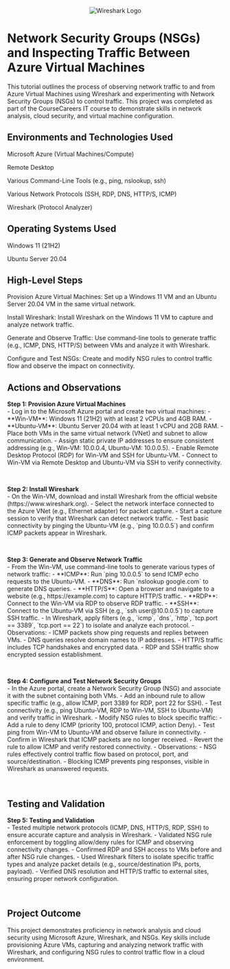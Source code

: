 <p align="center">
<img src="https://i.imgur.com/YOUR_WIRESHARK_LOGO.png" alt="Wireshark Logo"/>
</p>
<h1>Network Security Groups (NSGs) and Inspecting Traffic Between Azure Virtual Machines</h1>
This tutorial outlines the process of observing network traffic to and from Azure Virtual Machines using Wireshark and experimenting with Network Security Groups (NSGs) to control traffic. This project was completed as part of the CourseCareers IT course to demonstrate skills in network analysis, cloud security, and virtual machine configuration.

<h2>Environments and Technologies Used</h2>
Microsoft Azure (Virtual Machines/Compute)

Remote Desktop

Various Command-Line Tools (e.g., ping, nslookup, ssh)

Various Network Protocols (SSH, RDP, DNS, HTTP/S, ICMP)

Wireshark (Protocol Analyzer)

<h2>Operating Systems Used</h2>
Windows 11 (21H2)

Ubuntu Server 20.04

<h2>High-Level Steps</h2>
Provision Azure Virtual Machines: Set up a Windows 11 VM and an Ubuntu Server 20.04 VM in the same virtual network.

Install Wireshark: Install Wireshark on the Windows 11 VM to capture and analyze network traffic.

Generate and Observe Traffic: Use command-line tools to generate traffic (e.g., ICMP, DNS, HTTP/S) between VMs and analyze it with Wireshark.

Configure and Test NSGs: Create and modify NSG rules to control traffic flow and observe the impact on connectivity.

<h2>Actions and Observations</h2>

<p>
<b>Step 1: Provision Azure Virtual Machines</b><br />
- Log in to the Microsoft Azure portal and create two virtual machines:
  - **Win-VM**: Windows 11 (21H2) with at least 2 vCPUs and 4GB RAM.
  - **Ubuntu-VM**: Ubuntu Server 20.04 with at least 1 vCPU and 2GB RAM.
- Place both VMs in the same virtual network (VNet) and subnet to allow communication.
- Assign static private IP addresses to ensure consistent addressing (e.g., Win-VM: 10.0.0.4, Ubuntu-VM: 10.0.0.5).
- Enable Remote Desktop Protocol (RDP) for Win-VM and SSH for Ubuntu-VM.
- Connect to Win-VM via Remote Desktop and Ubuntu-VM via SSH to verify connectivity.
</p>
<br />

<p>
<b>Step 2: Install Wireshark</b><br />
- On the Win-VM, download and install Wireshark from the official website (https://www.wireshark.org).
- Select the network interface connected to the Azure VNet (e.g., Ethernet adapter) for packet capture.
- Start a capture session to verify that Wireshark can detect network traffic.
- Test basic connectivity by pinging the Ubuntu-VM (e.g., `ping 10.0.0.5`) and confirm ICMP packets appear in Wireshark.
</p>
<br />

<p>
<b>Step 3: Generate and Observe Network Traffic</b><br />
- From the Win-VM, use command-line tools to generate various types of network traffic:
  - **ICMP**: Run `ping 10.0.0.5` to send ICMP echo requests to the Ubuntu-VM.
  - **DNS**: Run `nslookup google.com` to generate DNS queries.
  - **HTTP/S**: Open a browser and navigate to a website (e.g., https://example.com) to capture HTTP/S traffic.
  - **RDP**: Connect to the Win-VM via RDP to observe RDP traffic.
  - **SSH**: Connect to the Ubuntu-VM via SSH (e.g., `ssh user@10.0.0.5`) to capture SSH traffic.
- In Wireshark, apply filters (e.g., `icmp`, `dns`, `http`, `tcp.port == 3389`, `tcp.port == 22`) to isolate and analyze each protocol.
- Observations:
  - ICMP packets show ping requests and replies between VMs.
  - DNS queries resolve domain names to IP addresses.
  - HTTP/S traffic includes TCP handshakes and encrypted data.
  - RDP and SSH traffic show encrypted session establishment.
</p>
<br />

<p>
<b>Step 4: Configure and Test Network Security Groups</b><br />
- In the Azure portal, create a Network Security Group (NSG) and associate it with the subnet containing both VMs.
- Add an inbound rule to allow specific traffic (e.g., allow ICMP, port 3389 for RDP, port 22 for SSH).
- Test connectivity (e.g., ping Ubuntu-VM, RDP to Win-VM, SSH to Ubuntu-VM) and verify traffic in Wireshark.
- Modify NSG rules to block specific traffic:
  - Add a rule to deny ICMP (priority 100, protocol ICMP, action Deny).
  - Test ping from Win-VM to Ubuntu-VM and observe failure in connectivity.
  - Confirm in Wireshark that ICMP packets are no longer received.
- Revert the rule to allow ICMP and verify restored connectivity.
- Observations:
  - NSG rules effectively control traffic flow based on protocol, port, and source/destination.
  - Blocking ICMP prevents ping responses, visible in Wireshark as unanswered requests.
</p>
<br />
<h2>Testing and Validation</h2>

<p>
<b>Step 5: Testing and Validation</b><br />
- Tested multiple network protocols (ICMP, DNS, HTTP/S, RDP, SSH) to ensure accurate capture and analysis in Wireshark.
- Validated NSG rule enforcement by toggling allow/deny rules for ICMP and observing connectivity changes.
- Confirmed RDP and SSH access to VMs before and after NSG rule changes.
- Used Wireshark filters to isolate specific traffic types and analyze packet details (e.g., source/destination IPs, ports, payload).
- Verified DNS resolution and HTTP/S traffic to external sites, ensuring proper network configuration.
</p>
<br />
<h2>Project Outcome</h2>
This project demonstrates proficiency in network analysis and cloud security using Microsoft Azure, Wireshark, and NSGs. Key skills include provisioning Azure VMs, capturing and analyzing network traffic with Wireshark, and configuring NSG rules to control traffic flow in a cloud environment.


